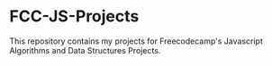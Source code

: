 # FCC-JS-Projects
This repository contains my projects for Freecodecamp's Javascript Algorithms and Data Structures Projects.

